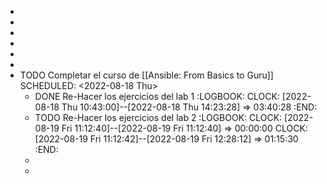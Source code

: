 -
-
-
-
-
-
- TODO Completar el curso de [[Ansible: From Basics to Guru]]
  SCHEDULED: <2022-08-18 Thu>
	- DONE Re-Hacer los ejercicios del lab 1
	  :LOGBOOK:
	  CLOCK: [2022-08-18 Thu 10:43:00]--[2022-08-18 Thu 14:23:28] =>  03:40:28
	  :END:
	- TODO Re-Hacer los ejercicios del lab 2
	  :LOGBOOK:
	  CLOCK: [2022-08-19 Fri 11:12:40]--[2022-08-19 Fri 11:12:40] =>  00:00:00
	  CLOCK: [2022-08-19 Fri 11:12:42]--[2022-08-19 Fri 12:28:12] =>  01:15:30
	  :END:
	-
	-